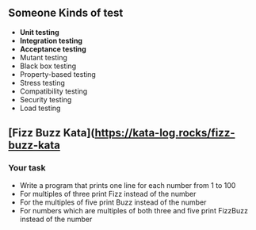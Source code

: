 ## Someone Kinds of test
- **Unit testing**
- **Integration testing**
- **Acceptance testing**
- Mutant testing
- Black box testing
- Property-based testing
- Stress testing
- Compatibility testing
- Security testing
- Load testing

## [Fizz Buzz Kata](https://kata-log.rocks/fizz-buzz-kata
### Your task
- Write a program that prints one line for each number from 1 to 100
- For multiples of three print Fizz instead of the number
- For the multiples of five print Buzz instead of the number
- For numbers which are multiples of both three and five print FizzBuzz instead of the number
